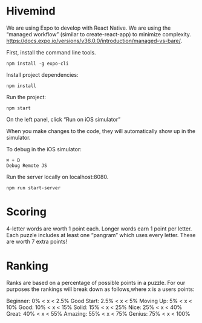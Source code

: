 # Hivemind

We are using Expo to develop with React Native. We are using the “managed workflow” (similar to create-react-app) to minimize complexity.
https://docs.expo.io/versions/v36.0.0/introduction/managed-vs-bare/.

First, install the command line tools.

```
npm install -g expo-cli
```

Install project dependencies:

```
npm install
```

Run the project:

```
npm start
```

On the left panel, click “Run on iOS simulator”

When you make changes to the code, they will automatically show up in the simulator.

To debug in the iOS simulator:

```
⌘ + D
Debug Remote JS
```

Run the server locally on localhost:8080.

```
npm run start-server
```

# Scoring

4-letter words are worth 1 point each.
Longer words earn 1 point per letter.
Each puzzle includes at least one “pangram” which uses every letter. These are worth 7 extra points!

# Ranking
Ranks are based on a percentage of possible points in a puzzle. For our purposes the rankings will break down as follows,where x is a users points:

Beginner: 0% < x < 2.5%
Good Start: 2.5% < x < 5%
Moving Up: 5% < x < 10%
Good: 10% < x < 15%
Solid: 15% < x < 25%
Nice: 25% < x < 40%
Great: 40% < x < 55%
Amazing: 55% < x < 75%
Genius:  75% < x < 100%
